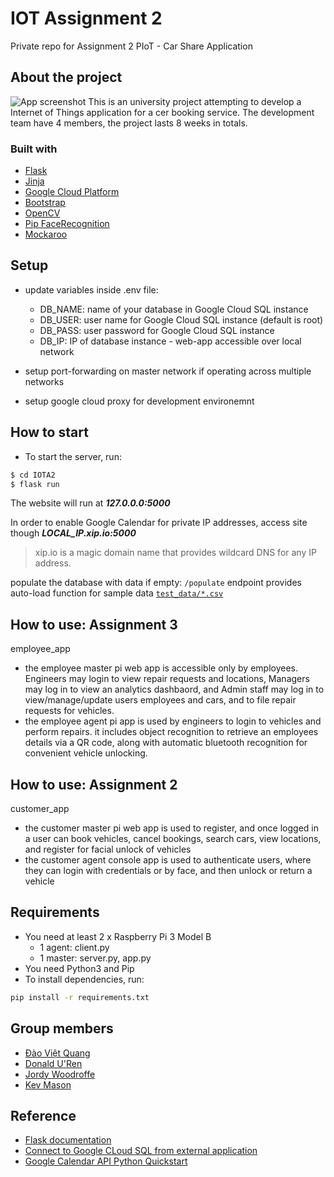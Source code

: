 # IOT Assignment 2
Private repo for Assignment 2 PIoT - Car Share Application

## About the project
![App screenshot](https://github.com/jordanwoodroffe/IOTA2/blob/develop/wiki/app%20screen_shoot.png)
This is an university project attempting to develop a Internet of Things application for a cer booking service. The development team have 4 members, the project lasts 8 weeks in totals.

### Built with
- [Flask](https://palletsprojects.com/p/flask/)
- [Jinja](https://jinja.palletsprojects.com/en/2.11.x/)
- [Google Cloud Platform](https://cloud.google.com/)
- [Bootstrap](https://getbootstrap.com/)
- [OpenCV](https://pypi.org/project/opencv-python/)
- [Pip FaceRecognition](https://pypi.org/project/face-recognition/)
- [Mockaroo](https://mockaroo.com/)

## Setup
- update variables inside .env file:   
  - DB_NAME: name of your database in Google Cloud SQL instance
  - DB_USER: user name for Google Cloud SQL instance (default is root)
  - DB_PASS: user password for Google Cloud SQL instance
  - DB_IP: IP of database instance - web-app accessible over local network

- setup port-forwarding on master network if operating across multiple networks

- setup google cloud proxy for development environemnt

## How to start
- To start the server, run:

```sh
$ cd IOTA2
$ flask run
```
The website will run at ***127.0.0.0:5000***

In order to enable Google Calendar for private IP addresses, access site though ***LOCAL_IP.xip.io:5000***
> xip.io is a magic domain name that provides wildcard DNS for any IP address.

populate the database with data if empty:
```/populate``` endpoint provides auto-load function for sample data [```test_data/*.csv```](https://github.com/jordanwoodroffe/IOTA2/test_data)


## How to use: Assignment 3
employee_app
- the employee master pi web app is accessible only by employees. Engineers may login to view repair requests and locations, Managers may log in to view an analytics dashbaord, and 
Admin staff may log in to view/manage/update users employees and cars, and to file repair requests for vehicles.
- the employee agent pi app is used by engineers to login to vehicles and perform repairs. it includes object recognition to retrieve an employees details via a QR code, along with automatic bluetooth recognition for convenient vehicle unlocking.

## How to use: Assignment 2
customer_app
- the customer master pi web app is used to register, and once logged in a user can book vehicles, cancel bookings, search cars, view locations, and register for facial unlock of vehicles
- the customer agent console app is used to authenticate users, where they can login with credentials or by face, and then unlock or return a vehicle

## Requirements
- You need at least 2 x Raspberry Pi 3 Model B
  - 1 agent: client.py
  - 1 master: server.py, app.py
- You need Python3 and Pip
- To install dependencies, run:
```sh
pip install -r requirements.txt
```

## Group members
- [Đào Việt Quang](https://github.com/DanDanDao)
- [Donald U'Ren](https://github.com/donald-uren)
- [Jordy Woodroffe](https://github.com/jordanwoodroffe)
- [Kev Mason](https://github.com/Evzy)

## Reference
- [Flask documentation](https://flask.palletsprojects.com/en/1.1.x/)
- [Connect to Google CLoud SQL from external application](https://cloud.google.com/sql/docs/mysql/connect-external-app)
- [Google Calendar API Python Quickstart](https://developers.google.com/calendar/quickstart/python)

